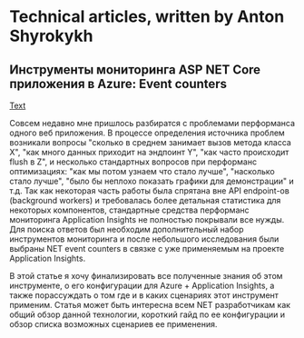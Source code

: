 # Technical articles, written by Anton Shyrokykh

## Инструменты мониторинга ASP NET Core приложения в Azure: Event counters
[Text](articles/2021-dotnet-counters-habrahabr/dotnet-counters.md)

Совсем недавно мне пришлось разбиратся с проблемами перформанса одного веб приложения. В процессе определения источника проблем возникали вопросы "сколько в среднем занимает вызов метода класса X", "как много данных приходит на эндпоинт Y", "как часто происходит flush в Z", и несколько стандартных вопросов при перформанс оптимизациях: "как мы потом узнаем что стало лучше", "насколько стало лучше", "было бы неплохо показать графики для демонстрации" и т.д. Так как некоторая часть работы была спрятана вне API endpoint-ов (background workers) и требовалась более детальная статистика для некоторых компонентов, стандартные средства перформанс мониторинга Application Insights не полностью покрывали все нужды. Для поиска ответов был необходим дополнительный набор инструментов мониторинга и после небольшого исследования были выбраны NET event counters в связке с уже применяемым на проекте Application Insights.

В этой статье я хочу финализировать все полученные знания об этом инструменте, о его конфигурации для Azure + Application Insights, а также порассуждать о том где и в каких сценариях этот инструмент применим. Статья может быть интересна всем NET разработчикам как общий обзор данной технологии, короткий гайд по ее конфигурации и обзор списка возможных сценариев ее применения.   
